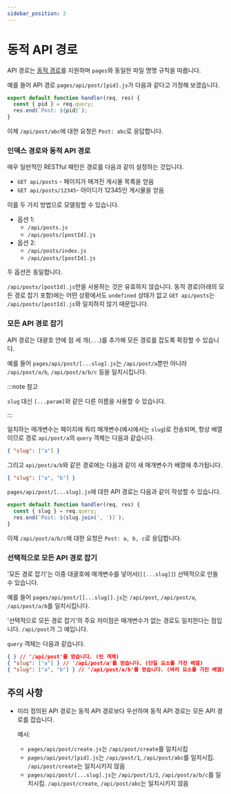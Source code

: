 ```yaml
---
sidebar_position: 2
---
```


# 동적 API 경로

API 경로는 [동적 경로](../라우팅/동적-경로.md)를 지원하며 `pages`와 동일한 파일 명명 규칙을 따릅니다.

예를 들어 API 경로 `pages/api/post/[pid].js`가 다음과 같다고 가정해 보겠습니다.

```js
export default function handler(req, res) {
  const { pid } = req.query;
  res.end(`Post: ${pid}`);
}
```

이제 `/api/post/abc`에 대한 요청은 `Post: abc`로 응답합니다.

### 인덱스 경로와 동적 API 경로

매우 일반적인 RESTful 패턴은 경로를 다음과 같이 설정하는 것입니다.

- `GET api/posts` - 페이지가 매겨진 게시물 목록을 얻음
- `GET api/posts/12345`- 아이디가 12345인 게시물을 얻음

이를 두 가지 방법으로 모델링할 수 있습니다.

- 옵션 1:
  - `/api/posts.js`
  - `/api/posts/[postId].js`
- 옵션 2:
  - `/api/posts/index.js`
  - `/api/posts/[postId].js`

두 옵션은 동일합니다.

`/api/posts/[postId].js`만을 사용하는 것은 유효하지 않습니다. 동적 경로(아래의 모든 경로 잡기 포함)에는 어떤 상황에서도 `undefined` 상태가 없고 `GET api/posts`는 `/api/posts/[postId].js`와 일치하지 않기 때문입니다.

### 모든 API 경로 잡기

API 경로는 대괄호 안에 점 세 개(`...`)를 추가해 모든 경로를 잡도록 확장할 수 있습니다.

예를 들어 `pages/api/post/[...slug].js`는 `/api/post/a`뿐만 아니라 `/api/post/a/b`, `/api/post/a/b/c` 등을 일치시킵니다.

:::note 참고

`slug` 대신 `[...param]`와 같은 다른 이름을 사용할 수 있습니다.

:::

일치하는 매개변수는 페이지에 쿼리 매개변수(예시에서는 `slug`)로 전송되며, 항상 배열이므로 경로 `api/post/a`의 `query` 객체는 다음과 같습니다.

```json
{ "slug": ["a"] }
```

그리고 `api/post/a/b`와 같은 경로에는 다음과 같이 새 매개변수가 배열에 추가됩니다.

```json
{ "slug": ["a", "b"] }
```

`pages/api/post/[...slug].js`에 대한 API 경로는 다음과 같이 작성할 수 있습니다.

```js
export default function handler(req, res) {
  const { slug } = req.query;
  res.end(`Post: ${slug.join(', ')}`);
}
```

이제 `/api/post/a/b/c`에 대한 요청은 `Post: a, b, c`로 응답합니다.

### 선택적으로 모든 API 경로 잡기

'모든 경로 잡기'는 이중 대괄호에 매개변수를 넣어서(`[[...slug]]`) 선택적으로 만들 수 있습니다.

예를 들어 `pages/api/post/[[...slug]].js`는 `/api/post`, `/api/post/a`, `/api/post/a/b`를 일치시킵니다.

'선택적으로 모든 경로 잡기'의 주요 차이점은 매개변수가 없는 경로도 일치한다는 점입니다. `/api/post`가 그 예입니다.

`query` 객체는 다음과 같습니다.

```json
{ } // '/api/post'를 얻습니다. (빈 객체)
{ "slug": ["a"] } // '/api/post/a'를 얻습니다. (단일 요소를 가진 배열)
{ "slug": ["a", "b"] } // '/api/post/a/b'를 얻습니다. (여러 요소를 가진 배열)
```

## 주의 사항

- 미리 정의된 API 경로는 동적 API 경로보다 우선하며 동적 API 경로는 모든 API 경로를 잡습니다.

  예시:

  - `pages/api/post/create.js`는 `/api/post/create`를 일치시킴
  - `pages/api/post/[pid].js`는 `/api/post/1`, `/api/post/abc`를 일치시킴. `/api/post/create`는 일치시키지 않음
  - `pages/api/post/[...slug].js`는 `/api/post/1/2`, `/api/post/a/b/c`를 일치시킴. `/api/post/create`, `/api/post/abc`는 일치시키지 않음
